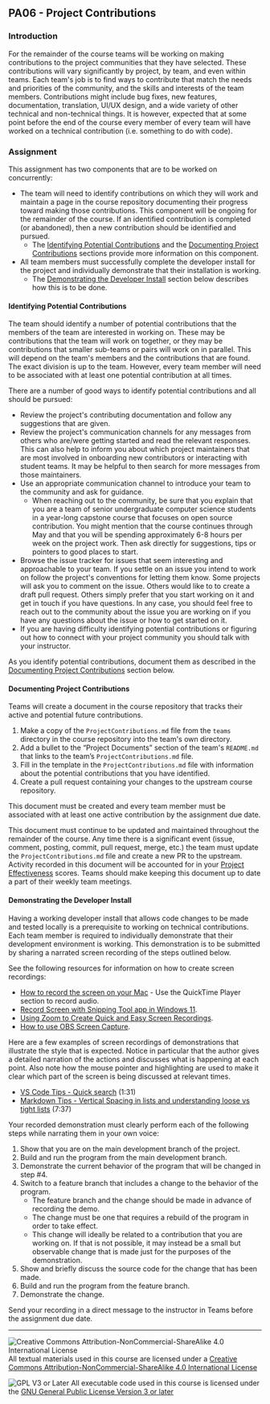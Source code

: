 ## PA06 - Project Contributions

### Introduction

For the remainder of the course teams will be working on making contributions to the project communities that they have selected. These contributions will vary significantly by project, by team, and even within teams. Each team's job is to find ways to contribute that match the needs and priorities of the community, and the skills and interests of the team members. Contributions might include bug fixes, new features, documentation, translation, UI/UX design, and a wide variety of other technical and non-technical things. It is however, expected that at some point before the end of the course every member of every team will have worked on a technical contribution (i.e. something to do with code).

### Assignment

This assignment has two components that are to be worked on concurrently: 

- The team will need to identify contributions on which they will work and maintain a page in the course repository documenting their progress toward making those contributions. This component will be ongoing for the remainder of the course. If an identified contribution is completed (or abandoned), then a new contribution should be identified and pursued.
  - The [Identifying Potential Contributions](#identifying-potential-contributions) and the [Documenting Project Contributions](#project-contributions) sections provide more information on this component.
- All team members must successfully complete the developer install for the project and individually demonstrate that their installation is working. 
  - The [Demonstrating the Developer Install](#demonstrating-the-developer-install) section below describes how this is to be done.

#### Identifying Potential Contributions

The team should identify a number of potential contributions that the members of the team are interested in working on. These may be contributions that the team will work on together, or they may be contributions that smaller sub-teams or pairs will work on in parallel. This will depend on the team's members and the contributions that are found. The exact division is up to the team. However, every team member will need to be associated with at least one potential contribution at all times.

There are a number of good ways to identify potential contributions and all should be pursued:
- Review the project's contributing documentation and follow any suggestions that are given.
- Review the project's communication channels for any messages from others who are/were getting started and read the relevant responses.  This can also help to inform you about which project maintainers that are most involved in onboarding new contributors or interacting with student teams. It may be helpful to then search for more messages from those maintainers.
- Use an appropriate communication channel to introduce your team to the community and ask for guidance.
  - When reaching out to the community, be sure that you explain that you are a team of senior undergraduate computer science students in a year-long capstone course that focuses on open source contribution. You might mention that the course continues through May and that you will be spending approximately 6-8 hours per week on the project work. Then ask directly for suggestions, tips or pointers to good places to start. 
- Browse the issue tracker for issues that seem interesting and approachable to your team. If you settle on an issue you intend to work on follow the project's conventions for letting them know.  Some projects will ask you to comment on the issue. Others would like to to create a draft pull request. Others simply prefer that you start working on it and get in touch if you have questions.  In any case, you should feel free to reach out to the community about the issue you are working on if you have any questions about the issue or how to get started on it.
- If you are having difficulty identifying potential contributions or figuring out how to connect with your project community you should talk with your instructor.

As you identify potential contributions, document them as described in the [Documenting Project Contributions](#documenting-project-contributions) section below. 

#### Documenting Project Contributions

Teams will create a document in the course repository that tracks their active and potential future contributions.

1. Make a copy of the `ProjectContributions.md` file from the `teams` directory in the course repository into the team's own directory.
2. Add a bullet to the “Project Documents” section of the team's `README.md` that links to the team’s `ProjectContributions.md` file.
3. Fill in the template in the `ProjectContributions.md` file with information about the potential contributions that you have identified.
4. Create a pull request containing your changes to the upstream course repository.

This document must be created and every team member must be associated with at least one active contribution by the assignment due date.

This document must continue to be updated and maintained throughout the remainder of the course. Any time there is a significant event (issue, comment, posting, commit, pull request, merge, etc.) the team must update the `ProjectContributions.md` file and create a new PR to the upstream. Activity recorded in this document will be accounted for in your [Project Effectiveness](./PE-ProjectEffectiveness.md) scores.  Teams should make keeping this document up to date a part of their weekly team meetings.

#### Demonstrating the Developer Install

Having a working developer install that allows code changes to be made and tested locally is a prerequisite to working on technical contributions. Each team member is required to individually demonstrate that their development environment is working. This demonstration is to be submitted by sharing a narrated screen recording of the steps outlined below.

See the following resources for information on how to create screen recordings:
- [How to record the screen on your Mac](https://support.apple.com/en-us/102618) - Use the QuickTime Player section to record audio.
- [Record Screen with Snipping Tool app in Windows 11](https://www.elevenforum.com/t/record-screen-with-snipping-tool-app-in-windows-11.11190/).
- [Using Zoom to Create Quick and Easy Screen Recordings](https://blog.smu.edu/itconnect/2017/08/23/using-zoom-create-quick-easy-screen-recordings-free/).
- [How to use OBS Screen Capture](https://restream.io/learn/obs-studio/how-to-use-obs-screen-capture/).

Here are a few examples of screen recordings of demonstrations that illustrate the style that is expected.  Notice in particular that the author gives a detailed narration of the actions and discusses what is happening at each point. Also note how the mouse pointer and highlighting are used to make it clear which part of the screen is being discussed at relevant times.
- [VS Code Tips - Quick search](https://www.youtube.com/watch?v=pL7JKHcHcjs) (1:31)
- [Markdown Tips - Vertical Spacing in lists and understanding loose vs tight lists](https://www.youtube.com/watch?v=5DpWN2T3ASs) (7:37)

Your recorded demonstration must clearly perform each of the following steps while narrating them in your own voice:
1. Show that you are on the main development branch of the project.
2. Build and run the program from the main development branch.
3. Demonstrate the current behavior of the program that will be changed in step #4.
4. Switch to a feature branch that includes a change to the behavior of the program.
   - The feature branch and the change should be made in advance of recording the demo.
   - The change must be one that requires a rebuild of the program in order to take effect.
   - This change will ideally be related to a contribution that you are working on. If that is not possible, it may instead be a small but observable change that is made just for the purposes of the demonstration.
5. Show and briefly discuss the source code for the change that has been made.
6. Build and run the program from the feature branch.
7. Demonstrate the change.

Send your recording in a direct message to the instructor in Teams before the assignment due date.

---

![Creative Commons Attribution-NonCommercial-ShareAlike 4.0 International License](https://i.creativecommons.org/l/by-nc-sa/4.0/88x31.png "Creative Commons Attribution-NonCommercial-ShareAlike 4.0 International License") All textual materials used in this course are licensed under a [Creative Commons Attribution-NonCommercial-ShareAlike 4.0 International License](http://creativecommons.org/licenses/by-nc-sa/4.0/)

![GPL V3 or Later](https://www.gnu.org/graphics/gplv3-or-later-sm.png "GPL V3 or later") All executable code used in this course is licensed under the [GNU General Public License Version 3 or later](https://www.gnu.org/licenses/gpl.txt)